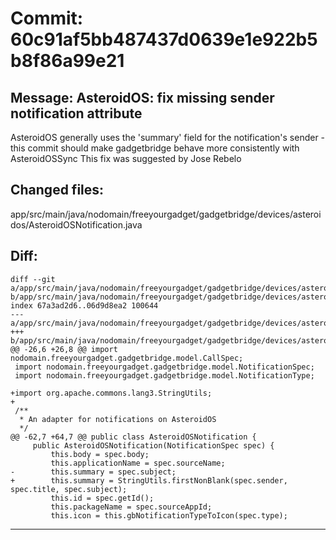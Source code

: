 # Commit: 60c91af5bb487437d0639e1e922b5b8f86a99e21
## Message: AsteroidOS: fix missing sender notification attribute

AsteroidOS generally uses the 'summary' field for the notification's sender - this commit should make gadgetbridge behave more consistently with AsteroidOSSync
This fix was suggested by Jose Rebelo
## Changed files:
app/src/main/java/nodomain/freeyourgadget/gadgetbridge/devices/asteroidos/AsteroidOSNotification.java

## Diff:
```
diff --git a/app/src/main/java/nodomain/freeyourgadget/gadgetbridge/devices/asteroidos/AsteroidOSNotification.java b/app/src/main/java/nodomain/freeyourgadget/gadgetbridge/devices/asteroidos/AsteroidOSNotification.java
index 67a3ad2d6..06d9d8ea2 100644
--- a/app/src/main/java/nodomain/freeyourgadget/gadgetbridge/devices/asteroidos/AsteroidOSNotification.java
+++ b/app/src/main/java/nodomain/freeyourgadget/gadgetbridge/devices/asteroidos/AsteroidOSNotification.java
@@ -26,6 +26,8 @@ import nodomain.freeyourgadget.gadgetbridge.model.CallSpec;
 import nodomain.freeyourgadget.gadgetbridge.model.NotificationSpec;
 import nodomain.freeyourgadget.gadgetbridge.model.NotificationType;
 
+import org.apache.commons.lang3.StringUtils;
+
 /**
  * An adapter for notifications on AsteroidOS
  */
@@ -62,7 +64,7 @@ public class AsteroidOSNotification {
     public AsteroidOSNotification(NotificationSpec spec) {
         this.body = spec.body;
         this.applicationName = spec.sourceName;
-        this.summary = spec.subject;
+        this.summary = StringUtils.firstNonBlank(spec.sender, spec.title, spec.subject);
         this.id = spec.getId();
         this.packageName = spec.sourceAppId;
         this.icon = this.gbNotificationTypeToIcon(spec.type);
```
-----------------------------------
